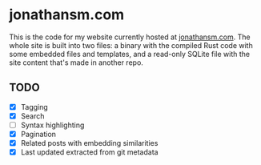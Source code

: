 # jonathansm.com

This is the code for my website currently hosted at
[jonathansm.com](https://jonathansm.com). The whole site is built into two
files: a binary with the compiled Rust code with some embedded files and
templates, and a read-only SQLite file with the site content that's made in
another repo.

## TODO

- [x] Tagging
- [x] Search
- [ ] Syntax highlighting
- [x] Pagination
- [x] Related posts with embedding similarities
- [x] Last updated extracted from git metadata
